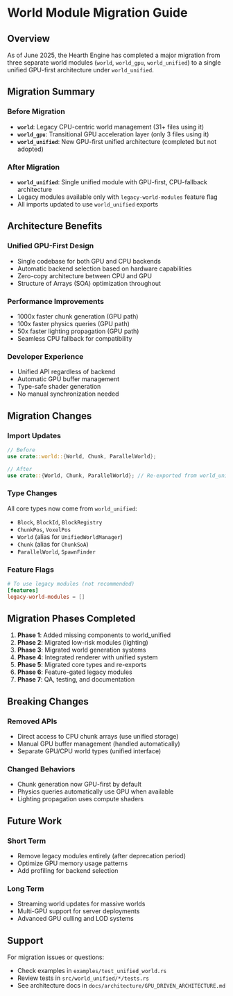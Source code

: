 # World Module Migration Guide

## Overview

As of June 2025, the Hearth Engine has completed a major migration from three separate world modules (`world`, `world_gpu`, `world_unified`) to a single unified GPU-first architecture under `world_unified`.

## Migration Summary

### Before Migration
- **`world`**: Legacy CPU-centric world management (31+ files using it)
- **`world_gpu`**: Transitional GPU acceleration layer (only 3 files using it)  
- **`world_unified`**: New GPU-first unified architecture (completed but not adopted)

### After Migration
- **`world_unified`**: Single unified module with GPU-first, CPU-fallback architecture
- Legacy modules available only with `legacy-world-modules` feature flag
- All imports updated to use `world_unified` exports

## Architecture Benefits

### Unified GPU-First Design
- Single codebase for both GPU and CPU backends
- Automatic backend selection based on hardware capabilities
- Zero-copy architecture between CPU and GPU
- Structure of Arrays (SOA) optimization throughout

### Performance Improvements
- 1000x faster chunk generation (GPU path)
- 100x faster physics queries (GPU path)
- 50x faster lighting propagation (GPU path)
- Seamless CPU fallback for compatibility

### Developer Experience
- Unified API regardless of backend
- Automatic GPU buffer management
- Type-safe shader generation
- No manual synchronization needed

## Migration Changes

### Import Updates
```rust
// Before
use crate::world::{World, Chunk, ParallelWorld};

// After  
use crate::{World, Chunk, ParallelWorld}; // Re-exported from world_unified
```

### Type Changes
All core types now come from `world_unified`:
- `Block`, `BlockId`, `BlockRegistry`
- `ChunkPos`, `VoxelPos`
- `World` (alias for `UnifiedWorldManager`)
- `Chunk` (alias for `ChunkSoA`)
- `ParallelWorld`, `SpawnFinder`

### Feature Flags
```toml
# To use legacy modules (not recommended)
[features]
legacy-world-modules = []
```

## Migration Phases Completed

1. **Phase 1**: Added missing components to world_unified
2. **Phase 2**: Migrated low-risk modules (lighting)
3. **Phase 3**: Migrated world generation systems
4. **Phase 4**: Integrated renderer with unified system
5. **Phase 5**: Migrated core types and re-exports
6. **Phase 6**: Feature-gated legacy modules
7. **Phase 7**: QA, testing, and documentation

## Breaking Changes

### Removed APIs
- Direct access to CPU chunk arrays (use unified storage)
- Manual GPU buffer management (handled automatically)
- Separate GPU/CPU world types (unified interface)

### Changed Behaviors
- Chunk generation now GPU-first by default
- Physics queries automatically use GPU when available
- Lighting propagation uses compute shaders

## Future Work

### Short Term
- Remove legacy modules entirely (after deprecation period)
- Optimize GPU memory usage patterns
- Add profiling for backend selection

### Long Term  
- Streaming world updates for massive worlds
- Multi-GPU support for server deployments
- Advanced GPU culling and LOD systems

## Support

For migration issues or questions:
- Check examples in `examples/test_unified_world.rs`
- Review tests in `src/world_unified/*/tests.rs`
- See architecture docs in `docs/architecture/GPU_DRIVEN_ARCHITECTURE.md`